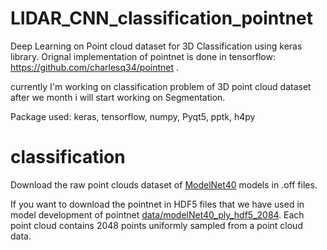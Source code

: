 # LIDAR_CNN_classification_pointnet
Deep Learning on Point cloud dataset for 3D Classification using keras library.
Orignal implementation of pointnet is done in tensorflow: https://github.com/charlesq34/pointnet .

currently I'm working on classification problem of 3D point cloud dataset after we month i will start working on Segmentation. 

Package used: keras, tensorflow, numpy, Pyqt5, pptk, h4py

# classification
Download the raw point clouds dataset of <a href="http://modelnet.cs.princeton.edu/ModelNet40.zip" target="_blank">ModelNet40</a> models in .off files. 
  
If you want to download the pointnet in HDF5 files that we have used in model development of pointnet <a href="https://shapenet.cs.stanford.edu/media/modelnet40_ply_hdf5_2048.zip" target="_blank">data/modelNet40_ply_hdf5_2084</a>. Each point cloud contains 2048 points uniformly sampled from a point cloud data.
